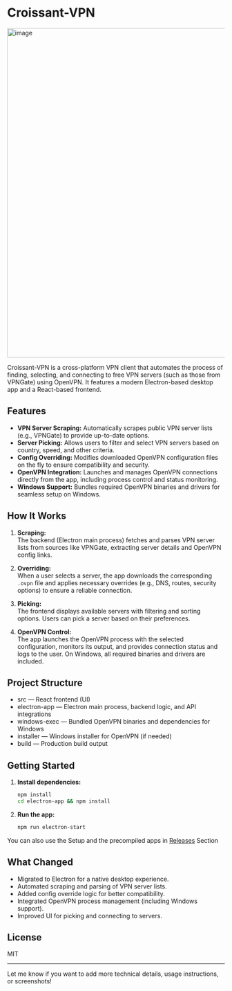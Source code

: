 # Croissant-VPN

<img width="1798" height="761" alt="image" src="https://github.com/user-attachments/assets/1781f072-40fb-4f95-af65-3915173919b9" />

Croissant-VPN is a cross-platform VPN client that automates the process of finding, selecting, and connecting to free VPN servers (such as those from VPNGate) using OpenVPN. It features a modern Electron-based desktop app and a React-based frontend.

## Features

- **VPN Server Scraping:** Automatically scrapes public VPN server lists (e.g., VPNGate) to provide up-to-date options.
- **Server Picking:** Allows users to filter and select VPN servers based on country, speed, and other criteria.
- **Config Overriding:** Modifies downloaded OpenVPN configuration files on the fly to ensure compatibility and security.
- **OpenVPN Integration:** Launches and manages OpenVPN connections directly from the app, including process control and status monitoring.
- **Windows Support:** Bundles required OpenVPN binaries and drivers for seamless setup on Windows.

## How It Works

1. **Scraping:**  
   The backend (Electron main process) fetches and parses VPN server lists from sources like VPNGate, extracting server details and OpenVPN config links.

2. **Overriding:**  
   When a user selects a server, the app downloads the corresponding `.ovpn` file and applies necessary overrides (e.g., DNS, routes, security options) to ensure a reliable connection.

3. **Picking:**  
   The frontend displays available servers with filtering and sorting options. Users can pick a server based on their preferences.

4. **OpenVPN Control:**  
   The app launches the OpenVPN process with the selected configuration, monitors its output, and provides connection status and logs to the user. On Windows, all required binaries and drivers are included.

## Project Structure

- src — React frontend (UI)
- electron-app — Electron main process, backend logic, and API integrations
- windows-exec — Bundled OpenVPN binaries and dependencies for Windows
- installer — Windows installer for OpenVPN (if needed)
- build — Production build output

## Getting Started

1. **Install dependencies:**
   ```sh
   npm install
   cd electron-app && npm install
   ```

2. **Run the app:**
   ```sh
   npm run electron-start
   ```
You can also use the Setup and the precompiled apps in [Releases](https://github.com/Croissant-API/Croissant-VPN/releases) Section

## What Changed

- Migrated to Electron for a native desktop experience.
- Automated scraping and parsing of VPN server lists.
- Added config override logic for better compatibility.
- Integrated OpenVPN process management (including Windows support).
- Improved UI for picking and connecting to servers.

## License

MIT

---

Let me know if you want to add more technical details, usage instructions, or screenshots!
